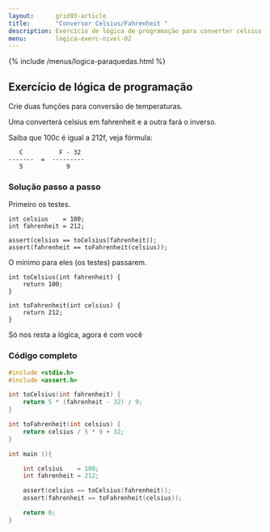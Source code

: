 ```yaml
---
layout:      grid93-article
title:       "Conversor Celsius/Fahrenheit "
description: Exercício de lógica de programação para converter celsius em fahrenheit e vice versa.
menu:        logica-exerc-nivel-02
---
```


{% include /menus/logica-paraquedas.html %}

Exercício de lógica de programação
---
        
Crie duas funções para conversão de temperaturas. 

Uma converterá celsius em fahrenheit e a outra fará o inverso.

Saiba que 100c é igual a 212f, veja fórmula:

       C          F - 32
    -------  =  ---------
       5            9 
       

 
### Solução passo a passo

Primeiro os testes.

    int celsius    = 100;
    int fahrenheit = 212;

	assert(celsius == toCelsius(fahrenheit));
	assert(fahrenheit == toFahrenheit(celsius));

O mínimo para eles (os testes) passarem.

    int toCelsius(int fahrenheit) {
        return 100;
    }

    int toFahrenheit(int celsius) {
        return 212;
    }

Só nos resta a lógica, agora é com você


### Código completo

```c
#include <stdio.h>
#include <assert.h>

int toCelsius(int fahrenheit) {
    return 5 * (fahrenheit - 32) / 9;
}

int toFahrenheit(int celsius) {
    return celsius / 5 * 9 + 32;
}

int main (){

    int celsius    = 100;
    int fahrenheit = 212;

    assert(celsius == toCelsius(fahrenheit));
    assert(fahrenheit == toFahrenheit(celsius));

    return 0;
}
```        